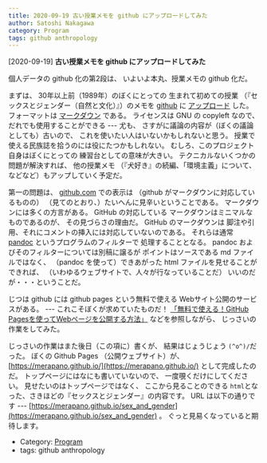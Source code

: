 ```yaml
---
title: 2020-09-19 古い授業メモを github にアップロードしてみた
author: Satoshi Nakagawa
category: Program
tags: github anthropology
---
```


[2020-09-19] **古い授業メモを github にアップロードしてみた** 

 個人データの github 化の第2段は、
いよいよ本丸、授業メモの github 化だ。

 まずは、
30年以上前（1989年）のぼくにとっての
生まれて初めての授業
（『セックスとジェンダー（自然と文化）』）のメモを
[github](https://github.com/) に
[アップロード](https://github.com/merapano/sex_and_gender/)
した。
フォーマットは
[マークダウン](https://ja.wikipedia.org/wiki/Markdown)
である。
ライセンスは GNU の copyleft なので、
だれでも使用することができる ---
尤も、
さすがに議論の内容が（ぼくの議論としても）古いので、
これを使いたい人はいないかもしれないと思う。
授業で使える民族誌を拾うのには役にたつかもしれない。
むしろ、このプロジェクト自身はぼくにとっての
練習台としての意味が大きい。
テクニカルないくつかの問題が解決すれば、
他の授業メモ
（『犬好き』の続編、「環境主義」について、
などなど）もアップしていく予定だ。

 第一の問題は、
[github.com](https://github.com/merapano/sex_and_gender/) での表示は
（github がマークダウンに対応しているものの）
（見てのとおり、）たいへんに見辛いということである。
マークダウンには多くの方言がある。
GitHub の対応している
マークダウンはミニマルなものであるのが、
その見づらさの理由だ。
GitHub のマークダウンは
脚注や引用、それにコメントの挿入には対応していないのである。
それらは通常
[pandoc](https://pandoc-doc-ja.readthedocs.io/ja/latest/users-guide.html) というプログラムのフィルターで
処理することとなる。
pandoc およびそのフィルターについては別稿に譲るが
ポイントはソースである md ファイルではなく、
（pandoc を使って）できあがった html ファイルを見せることができれば、
（いわゆるウェブサイトで、人々が行なっていることだ）
いいのだが・・・ということだ。

 じつは github には github pages という無料で使える
Webサイト公開のサービスがある。
--- これこそぼくが求めていたものだ！
[「無料で使える！GitHub Pagesを使ってWebページを公開する方法」](https://techacademy.jp/magazine/6445)
などを参照しながら、
じっさいの作業をしてみた。

 じっさいの作業はまた後日（この項に）書くが、
結果はじょうじょう `(^o^)/`だった。
ぼくの Github Pages （公開ウェブサイト）が、
[https://merapano.github.io/](https://merapano.github.io/)
として完成したのだ。
トップページにはなにも書いていないので、
一度覗くだけにしてください。
見せたいのはトップページではなく、
ここから見ることのできる
`html`となった、さきほどの『セックスとジェンダー』の内容です。
URL は以下の通りです ---
[https://merapano.github.io/sex_and_gender](https://merapano.github.io/sex_and_gender) 。
ぐっと見易くなっていると期待します。

- Category: [Program](https://merapano.github.io/categories.html#Program)
- tags: github anthropology
